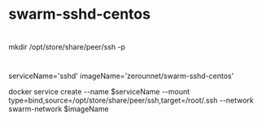 # swarm-sshd-centos

#
  mkdir /opt/store/share/peer/ssh -p
  
#
  serviceName='sshd'
  imageName='zerounnet/swarm-sshd-centos'

  docker service create --name $serviceName --mount type=bind,source=/opt/store/share/peer/ssh,target=/root/.ssh --network swarm-network $imageName
